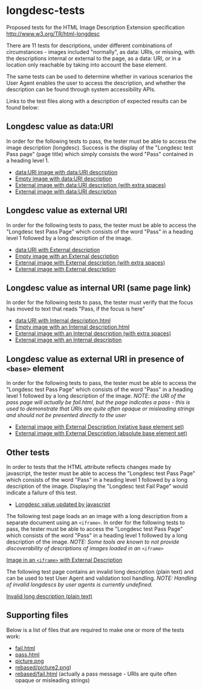 longdesc-tests
==============

Proposed tests for the HTML Image Description Extension specification http://www.w3.org/TR/html-longdesc

There are 11 tests for descriptions, under different combinations of circumstances - images included "normally", as data: URIs, or missing, with the descriptions internal or external to the page, as a data: URI, or in a location only reachable by taking into account the base element.

The same tests can be used to determine whether in various scenarios the User Agent enables the user to access the description, and whether the description can be found through system accessibility APIs.

Links to the test files along with a description of expected results can be found below:

## Longdesc value as data:URI

In order for the following tests to pass, the tester must be able to access the image description (longdesc). Success is the display of the "Longdesc test Pass page" (page title) which simply consists the word "Pass" contained in a heading level 1.

* [data:URI image with data:URI description](data-uri-image-data-uri-description.html)
* [Empty image with data:URI description](empty-image-data-uri-description.html)
* [External image with data:URI description (with extra spaces)](external-image-data-uri-description-girt-by-spaces.html)
* [External image with data:URI description](external-image-data-uri-description.html)

## Longdesc value as external URI

In order for the following tests to pass, the tester must be able to access the "Longdesc test Pass Page" which consists of the word "Pass" in a heading level 1 followed by a long description of the image.

* [data:URI with External description](data-uri-image-external-description.html)
* [Empty image with an External description](empty-image-external-description.html)
* [External image with External description (with extra spaces)](external-image-external-description-girt-by-spaces.html)
* [External image with External description](external-image-external-description.html)

## Longdesc value as internal URI (same page link)

In order for the following tests to pass, the tester must verify that the focus has moved to text that reads "Pass, if the focus is here"

* [data:URI with Internal description.html](data-uri-image-internal-description.html)
* [Empty image with an Internal description.html](empty-image-internal-description.html)
* [External image with an Internal description (with extra spaces)](external-image-internal-description-girt-by-spaces.html)
* [External image with an Internal description](external-image-internal-description.html)

## Longdesc value as external URI in presence of `<base>` element

In order for the following tests to pass, the tester must be able to access the "Longdesc test Pass Page" which consists of the word "Pass" in a heading level 1 followed by a long description of the image. *NOTE: the URI of the pass page will actually be fail.html, but the page indicates a pass - this is used to demonstrate that URIs are quite often opaque or misleading strings and should not be presented directly to the user*

* [External image with External Description (relative base element set)](external-image-with-relative-base-external-description.html) 
* [External image with External Description (absolute base element set)](external-image-with-absolute-base-external-description.html)

## Other tests

In order to tests that the HTML attribute reflects changes made by javascript, the tester must be able to access the "Longdesc test Pass Page" which consists of the word "Pass" in a heading level 1 followed by a long description of the image.  Displaying the "Longdesc test Fail Page" would indicate a failure of this test.

* [Longdesc value updated by javascript](reflected-changing-longdesc.html) 

The following test page loads an an image with a long description from a separate document using an `<iframe>`. In order for the following tests to pass, the tester must be able to access the "Longdesc test Pass Page" which consists of the word "Pass" in a heading level 1 followed by a long description of the image.  *NOTE: Some tools are known to not provide discoverability of descriptions of images loaded in an `<iframe>`*

[Image in an `<iframe>` with External Description](iframe-discoverability.html) 

The following test page contains an invalid long description (plain text) and can be used to test User Agent and validation tool handling. *NOTE: Handling of invalid longdescs by user agents is currently undefined.*

[Invalid long description (plain text)](invalid-longdescription.html) 

## Supporting files

Below is a list of files that are required to make one or more of the tests work:

* [fail.html](fail.html)
* [pass.html](pass.html)
* [picture.png](picture.png)
* [rebased/picture2.png](rebased/picture2.png))
* [rebased/fail.html](rebased/fail.html) (actually a pass message - URIs are quite often opaque or misleading strings)




